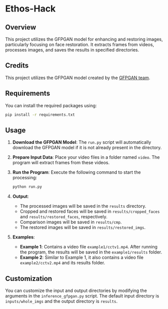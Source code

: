 # Ethos-Hack 

## Overview
This project utilizes the GFPGAN model for enhancing and restoring images, particularly focusing on face restoration. It extracts frames from videos, processes images, and saves the results in specified directories.

## Credits
This project utilizes the GFPGAN model created by the [GFPGAN team](https://github.com/TencentARC/GFPGAN).

## Requirements
You can install the required packages using:
```bash
pip install -r requirements.txt
```

## Usage

1. **Download the GFPGAN Model**:
   The `run.py` script will automatically download the GFPGAN model if it is not already present in the directory.

2. **Prepare Input Data**:
   Place your video files in a folder named `video`. The program will extract frames from these videos.

3. **Run the Program**:
   Execute the following command to start the processing:
   ```bash
   python run.py
   ```

4. **Output**:
   - The processed images will be saved in the `results` directory.
   - Cropped and restored faces will be saved in `results/cropped_faces` and `results/restored_faces`, respectively.
   - Comparison images will be saved in `results/cmp`.
   - The restored images will be saved in `results/restored_imgs`.

5. **Examples**:
   - **Example 1**: Contains a video file `example1/cctv1.mp4`.  After running the program, the results will be saved in the `example1/results` folder.
   - **Example 2**: Similar to Example 1, it also contains a video file `example2/cctv2.mp4` and its results folder.

## Customization
You can customize the input and output directories by modifying the arguments in the `inference_gfpgan.py` script. The default input directory is `inputs/whole_imgs` and the output directory is `results`.

